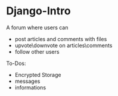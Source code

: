 # Django-Intro

A forum where users can

- post articles and comments with files
- upvote\downvote on articles\comments
- follow other users

To-Dos:

- Encrypted Storage
- messages
- informations
